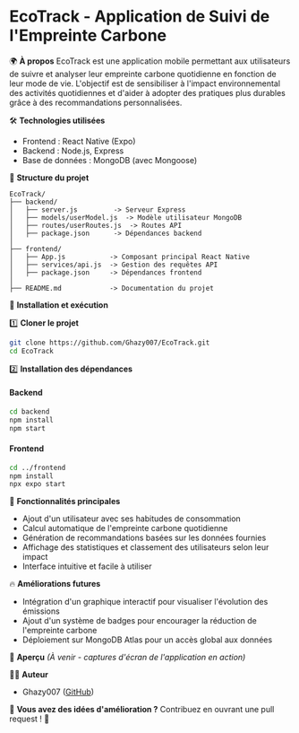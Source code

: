 # EcoTrack - Application de Suivi de l'Empreinte Carbone

🌍 **À propos**
EcoTrack est une application mobile permettant aux utilisateurs de suivre et analyser leur empreinte carbone quotidienne en fonction de leur mode de vie. L'objectif est de sensibiliser à l'impact environnemental des activités quotidiennes et d'aider à adopter des pratiques plus durables grâce à des recommandations personnalisées.

🛠️ **Technologies utilisées**
- Frontend : React Native (Expo)
- Backend : Node.js, Express
- Base de données : MongoDB (avec Mongoose)

📂 **Structure du projet**
```
EcoTrack/
├── backend/
│   ├── server.js         -> Serveur Express
│   ├── models/userModel.js  -> Modèle utilisateur MongoDB
│   ├── routes/userRoutes.js  -> Routes API
│   ├── package.json      -> Dépendances backend
│
├── frontend/
│   ├── App.js           -> Composant principal React Native
│   ├── services/api.js  -> Gestion des requêtes API
│   ├── package.json     -> Dépendances frontend
│
├── README.md            -> Documentation du projet
```

🚀 **Installation et exécution**

1️⃣ **Cloner le projet**
```bash
git clone https://github.com/Ghazy007/EcoTrack.git
cd EcoTrack
```

2️⃣ **Installation des dépendances**
#### Backend
```bash
cd backend
npm install
npm start
```
#### Frontend
```bash
cd ../frontend
npm install
npx expo start
```

🎯 **Fonctionnalités principales**
- Ajout d'un utilisateur avec ses habitudes de consommation
- Calcul automatique de l'empreinte carbone quotidienne
- Génération de recommandations basées sur les données fournies
- Affichage des statistiques et classement des utilisateurs selon leur impact
- Interface intuitive et facile à utiliser

🔥 **Améliorations futures**
- Intégration d'un graphique interactif pour visualiser l'évolution des émissions
- Ajout d'un système de badges pour encourager la réduction de l'empreinte carbone
- Déploiement sur MongoDB Atlas pour un accès global aux données

📸 **Aperçu**
_(À venir - captures d'écran de l'application en action)_

👨‍💻 **Auteur**
- Ghazy007 ([GitHub](https://github.com/Ghazy007))

🌱 **Vous avez des idées d'amélioration ?** Contribuez en ouvrant une pull request ! 🚀
